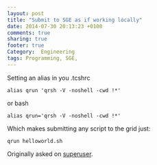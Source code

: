 ```yaml
---
layout: post
title: "Submit to SGE as if working locally"
date: 2014-07-30 20:13:23 +0100
comments: true
sharing: true
footer: true
Category:  Engineering
tags: Programming, SGE,
---
```



Setting an alias in you .tcshrc

    alias qrun 'qrsh -V -noshell -cwd !*'

or bash 

    alias qrun='qrsh -V -noshell -cwd !*'

Which makes submitting any script to the grid just:

    qrun helloworld.sh

Originally asked on [superuser](http://superuser.com/a/751162/42141).
